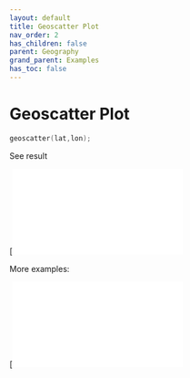 ```yaml
---
layout: default
title: Geoscatter Plot
nav_order: 2
has_children: false
parent: Geography
grand_parent: Examples
has_toc: false
---
```

# Geoscatter Plot

```cpp
geoscatter(lat,lon);
```


See result

[![e../../../examples/geography/geoscatter/geoscatter_1.cppng)](examples/geography/geoscatter/geoscatter_1.cpp)

More examples:
    
[![e../../../examples/geography/geoscatter/geoscatter_2.cpphumb.png)](examples/geography/geoscatter/geoscatter_2.cpp)

  


